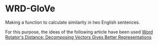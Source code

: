 # WRD-GloVe
Making a function to calculate similarity in two English sentences. 

For this purpose, the ideas of the following article have been used
[Word Rotator's Distance: Decomposing Vectors Gives Better Representations](https://arxiv.org/abs/2004.15003)